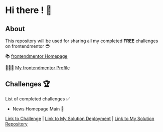# Hi there ! 👋

## About

This repository will be used for sharing all my completed **FREE** challenges on frontendmentor 😎

📚 [frontendmentor Homepage](https://www.frontendmentor.io)

👨🏻‍💻 [My frontendmentor Profile](https://www.frontendmentor.io/profile/mikhael7)

## Challenges 🏆

List of completed challenges ✅

- News Homepage Main 📰

[Link to Challenge](https://www.frontendmentor.io/challenges/news-homepage-H6SWTa1MFl) |
[Link to My Solution Deployment](https://news-homepage-main-5knyu64fg-mikhael7.vercel.app) |
[Link to My Solution Repository](https://github.com/mikhael7/news-homepage-main)
